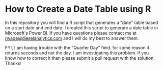 # How to Create a Date Table using R

In this repository you will find a R script that generates a "date" table based on a start date and end date. I created this script to generate a date table in Microsoft's Power BI. If you have questions please contact me at rwade@dieselanalytics.com and I will do my best to answer them.

FYI, I am having trouble with the "Quarter Day" field. for some reason it returns seconds and not the day. I am investigating this problem. If you know how to correct it then please submit a pull request with the solution. Thanks!
